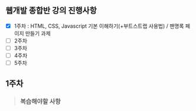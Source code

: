 ## 웹개발 종합반 강의 진행사항
- [x] 1주차 : HTML, CSS, Javascript 기본 이해하기(+부트스트랩 사용법) / 팬명록 페이지 만들기 과제
- [ ] 2주차
- [ ] 3주차
- [ ] 4주차
- [ ] 5주차

## 1주차
> ### 복습해야할 사항
> 

